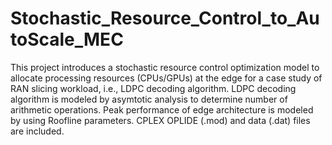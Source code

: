 # Stochastic_Resource_Control_to_AutoScale_MEC
This project introduces a stochastic resource control optimization model to allocate processing resources (CPUs/GPUs) at the edge for a case study of RAN slicing workload, i.e., LDPC decoding algorithm. LDPC decoding algorithm is modeled by asymtotic analysis to determine number of arithmetic operations. Peak performance of edge architecture is modeled by using Roofline parameters. CPLEX OPLIDE (.mod) and data (.dat) files are included. 

